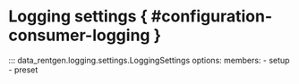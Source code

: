 # Logging settings { #configuration-consumer-logging }

::: data_rentgen.logging.settings.LoggingSettings
    options:
        members:
            - setup
            - preset
